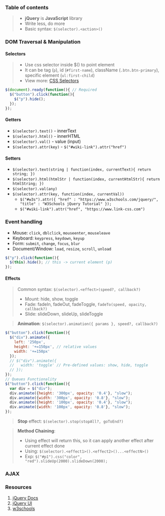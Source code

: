 ### Table of contents

> - **jQuery** is **JavaScript** library
> - Write less, do more
> - Basic syntax: `$(selector).<action>()`

### DOM Traversal & Manipulation
#### Selectors
> - Use css selector inside $() to point element
> - It can be tag (`p`), id (`#first-name`), className (`.btn.btn-primary`), specific element (`ul:first-child`)
> - View more: [CSS Selectors](../styles/CSS3.md#combinators)

```js
$(document).ready(function(){ // Required
  $("button").click(function(){
    $("p").hide();
  });
});
```
#### Getters
- `$(selector).text()` - innerText
- `$(selector).html()` - innerHTML
- `$(selector).val()` - value (input)
- `$(selector).attr(key)` - `$("#wiki-link").attr("href")`
#### Setters
- `$(selector).text(string | function(index, currentText){ return string; })`
- `$(selector).html(htmlStr | function(index, currentHtmlStr){ return htmlString; })`
- `$(selector).val(any)`
- `$(selector).attr(key, function(index, currentVal))`
  - `$("#w3s").attr({ "href" : "https://www.w3schools.com/jquery/", "title" : "W3Schools jQuery Tutorial" });`
  - `$("#wiki-link").attr("href", "https://www.link-css.com")`

### Event handling
- Mouse: `click`, `dblclick`, `mouseenter`, `mouseleave` 
- Keyboard: `keypress`, `keydown`, `keyup`
- Form: `submit`, `change`, `focus`, `blur`
- Document/Window: `load`, `resize`, `scroll`, `unload`
```js
$("p").click(function(){
  $(this).hide(); // this -> current element (p)
});
```
#### Effects
> Common syntax: `$(selector).<effect>(speed?, callback?)`
> - Mount: hide, show, toggle
> - Fade: fadeIn, fadeOut, fadeToggle, `fadeTo(speed, opacity, callback?)`
> - Slide: slideDown, slideUp, slideToggle

> **Animation**: `$(selector).animation({ params }, speed?, callback?)`
```js
$("button").click(function(){
  $("div").animate({
    left: '250px',
    height: '+=150px', // relative values
    width: '+=150px'
  });
  // $("div").animate({
  //   width: 'toggle' // Pre-defined values: show, hide, toggle
  // });
});
// Queues Functionality
$("button").click(function(){
  var div = $("div");
  div.animate({height: '300px', opacity: '0.4'}, "slow");
  div.animate({width: '300px', opacity: '0.8'}, "slow");
  div.animate({height: '100px', opacity: '0.4'}, "slow");
  div.animate({width: '100px', opacity: '0.8'}, "slow");
}); 
```
> **Stop** effect: `$(selector).stop(stopAll?, goToEnd?)`

> **Method Chaining**:
> - Using effect will return this, so it can apply another effect after current effect done
> - Using: `$(selector).<effect1>().<effect2>()...<effectN>()`
> - Exp: `$("#p1").css("color", "red").slideUp(2000).slideDown(2000);`

### AJAX

### Resources
1. [jQuery Docs](https://jquery.com/)
1. [jQuery UI](https://jqueryui.com/)
2. [w3schools](https://www.w3schools.com/jquery)
